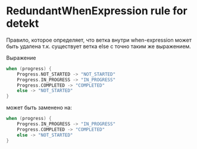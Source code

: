 # RedundantWhenExpression rule for detekt

Правило, которое определяет, что ветка внутри when-expression может быть удалена т.к. существует ветка else с точно таким же выражением.

Выражение
```kt
when (progress) {
    Progress.NOT_STARTED -> "NOT_STARTED"
    Progress.IN_PROGRESS -> "IN_PROGRESS"
    Progress.COMPLETED -> "COMPLETED"
    else -> "NOT_STARTED"
}
```
может быть заменено на:

```kt
when (progress) {
    Progress.IN_PROGRESS -> "IN_PROGRESS"
    Progress.COMPLETED -> "COMPLETED"
    else -> "NOT_STARTED"
}
```
